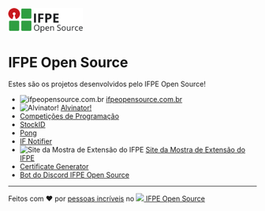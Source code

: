 <a target="blank" href="https://ifpeopensource.com.br" rel="noopener">
  <picture>
    <source media="(prefers-color-scheme: dark)" srcset="https://github.com/ifpeopensource/.github/blob/0c77e14e8d9de2535c70e2fa2ff9b84ed328c526/assets/logotype_horizontal_light.svg">
    <source media="(prefers-color-scheme: light)" srcset="https://github.com/ifpeopensource/.github/blob/605cf806eb5dc43e76a939a62839eed31f98a451/assets/logotype_horizontal_dark.svg">
    <img alt="IFPE Open Source" title="Acesse nosso site" src="https://github.com/ifpeopensource/.github/blob/605cf806eb5dc43e76a939a62839eed31f98a451/assets/logotype_horizontal_dark.svg#gh-light-mode-only" width="30%" />
  </picture>
  
</a>

# IFPE Open Source

Estes são os projetos desenvolvidos pelo IFPE Open Source!

- ![ifpeopensource.com.br](https://www.ifpeopensource.com.br/favicon-16x16.png) [ifpeopensource.com.br](https://ifpeopensource.com.br)
- ![Alvinator!](https://projetos.ifpeopensource.com.br/alvinator/assets/fabicon.ico) [Alvinator!](https://projetos.ifpeopensource.com.br/alvinator/)
- [Competições de Programação](https://github.com/ifpeopensource/competicoes-de-programacao)
- [StockID](https://github.com/ifpeopensource/StockID)
- [Pong](https://github.com/ifpeopensource/pong)
- [IF Notifier](https://github.com/ifpeopensource/if-notifier)
- ![Site da Mostra de Extensão do IFPE](https://mostraextensaoifpe.vercel.app/assets/favicon.png) [Site da Mostra de Extensão do IFPE](https://mostraextensaoifpe.vercel.app)
- [Certificate Generator](https://github.com/ifpeopensource/certificate-generator)
- [Bot do Discord IFPE Open Source](https://github.com/ifpeopensource/bot-discord)

---

Feitos com ♥ por [pessoas incríveis](https://github.com/orgs/ifpeopensource/people) no [<img src="https://github.com/ifpeopensource.png" width="15px"/> IFPE Open Source](https://ifpeopensource.com.br)
